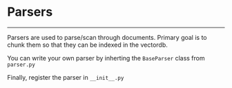 # Parsers

---

Parsers are used to parse/scan through documents. Primary goal is to chunk them so that they can be indexed in the vectordb.

You can write your own parser by inherting the `BaseParser` class from `parser.py`

Finally, register the parser in `__init__.py`
